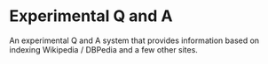 # Experimental Q and A
 An experimental Q and A system that provides information based on indexing Wikipedia / DBPedia and a few other sites.

